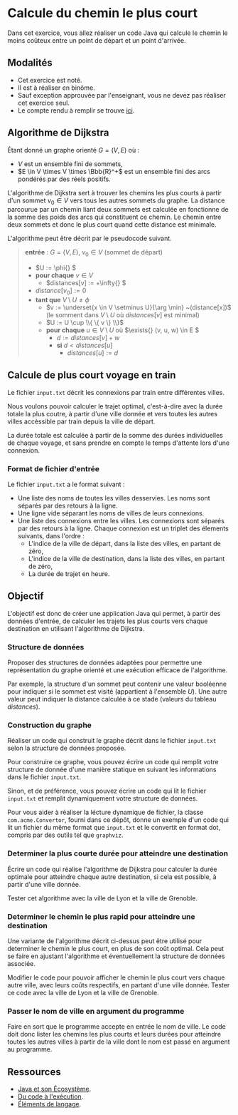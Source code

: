 # Calcule du chemin le plus court

Dans cet exercice, vous allez réaliser un code Java
qui calcule le chemin le moins coûteux entre un point de départ et un point d'arrivée.

## Modalités
* Cet exercice est noté.
* Il est à réaliser en binôme.
* Sauf exception approuvée par l'enseignant, vous ne devez pas réaliser cet exercice seul.
* Le compte rendu à remplir se trouve [ici](Rapport.md).

## Algorithme de Dijkstra
Étant donné un graphe orienté $G = (V, E)$ où :
* $V$ est un ensemble fini de sommets,
* $E \in V \times V \times \Bbb{R}^+$ est un ensemble fini des arcs pondérés par des réels positifs.

L'algorithme de Dijkstra sert à trouver les chemins les plus courts à partir d'un sommet $v_{0} \in V$
vers tous les autres sommets du graphe.
La distance parcourue par un chemin liant deux sommets est calculée en fonctionne de la somme des poids
des arcs qui constituent ce chemin.
Le chemin entre deux sommets et donc le plus court quand cette distance est minimale.

L'algorithme peut être décrit par le pseudocode suivant. 


> **entrée** : $G = (V, E)$, $v_{0} \in V$ (sommet de départ)
> * $U := \phi{} $
> * **pour chaque** $v \in V$
>   * $distances[v] := +\infty{} $
> * $distance[v_0] := 0$
> * **tant que** $V \setminus U \neq \phi{}$
>   * $v := \underset{x \in V \setminus U}{\arg \min} ~(distance[x])$ (le somment dans $V \setminus U$ où $distances[v]$ est minimal)
>   * $U := U \cup \\{ \{ v \} \\}$
>   * **pour chaque** $u \in V \setminus U$ où $\exists{} (v, u, w) \in E $
>     * $d := distances[v] + w$
>     * **si** $d < distances[u]$
>       * $distances[u] := d$

## Calcule de plus court voyage en train
Le fichier `input.txt` décrit les connexions par train entre différentes villes.

Nous voulons pouvoir calculer le trajet optimal, c'est-à-dire avec la durée totale la plus coutre,
à partir d'une ville donnée et vers toutes les autres villes accèssible par train depuis la ville de départ.

La durée totale est calculée à partir de la somme des durées individuelles de chaque voyage,
et sans prendre en compte le temps d'attente lors d'une connexion.

### Format de fichier d'entrée
Le fichier `input.txt` a le format suivant :
* Une liste des noms de toutes les villes desservies. Les noms sont séparés par des retours à la ligne.
* Une ligne vide séparant les noms de villes de leurs connexions.
* Une liste des connexions entre les villes.
Les connexions sont séparés par des retours à la ligne.
Chaque connexion est un triplet des élements suivants, dans l'ordre :
  * L'indice de la ville de départ, dans la liste des villes, en partant de zéro,
  * L'indice de la ville de destination, dans la liste des villes, en partant de zéro,
  * La durée de trajet en heure.

## Objectif

L'objectif est donc de créer une application Java qui permet, à partir des données d'entrée,
de calculer les trajets les plus courts vers chaque destination en utilisant l'algorithme de Dijkstra.

### Structure de données

Proposer des structures de données adaptées pour permettre une représentation du graphe orienté
et une exécution efficace de l'algorithme.

Par exemple,
la structure d'un sommet peut contenir une valeur booléenne pour indiquer si le sommet est visité
(appartient à l'ensemble $U$).
Une autre valeur peut indiquer la distance calculée à ce stade (valeurs du tableau $distances$).

### Construction du graphe

Réaliser un code qui construit le graphe décrit dans le fichier `input.txt`
selon la structure de données proposée.

Pour construire ce graphe, vous pouvez écrire un code qui remplit votre structure de donnée
d'une manière statique en suivant les informations dans le fichier `input.txt`.

Sinon, et de préférence, vous pouvez écrire un code qui lit le fichier `input.txt` et remplit dynamiquement
votre structure de données.

Pour vous aider à réaliser la lécture dynamique de fichier, la classe `com.acme.Convertor`, fourni dans ce dépôt,
donne un exemple d'un code qui lit un fichier du même format que `input.txt`
et le convertit en format dot, compris par des outils tel que `graphviz`.

### Determiner la plus courte durée pour atteindre une destination

Écrire un code qui réalise l'algorithme de Dijkstra pour calculer la durée optimale
pour atteindre chaque autre destination, si cela est possible, à partir d'une ville donnée.

Tester cet algorithme avec la ville de Lyon et la ville de Grenoble.

### Determiner le chemin le plus rapid pour atteindre une destination

Une variante de l'algorithme décrit ci-dessus peut être utilisé
pour determiner le chemin le plus court,
en plus de son coût optimal.
Cela peut se faire en ajustant l'algorithme
et éventuellement la structure de données associée.

Modifier le code pour pouvoir afficher le chemin le plus court vers chaque autre ville,
avec leurs coûts respectifs,
en partant d'une ville donnée.
Tester ce code avec la ville de Lyon et la ville de Grenoble.

### Passer le nom de ville en argument du programme

Faire en sort que le programme accepte en entrée le nom de ville.
Le code doit donc lister les chemins les plus courts et leurs durées pour atteindre
toutes les autres villes à partir de la ville dont le nom est passé en argument au programme.

## Ressources
* [Java et son Écosystème](https://docs.google.com/presentation/d/1b8Kfmd2WVZWY8TeAW6yfV6q3GUwcE5J-ppxUQBUYfZw).
* [Du code à l'exécution](https://docs.google.com/presentation/d/1IcpexTVIk0sD1hjwEoLNs4Ba4ggitTOej4rtZrTmgdw).
* [Éléments de langage](https://docs.google.com/presentation/d/1uJ_10-4d3ui-0dVb2ISOev4oR0jG3TWXOWfZ3QkP6kw).








